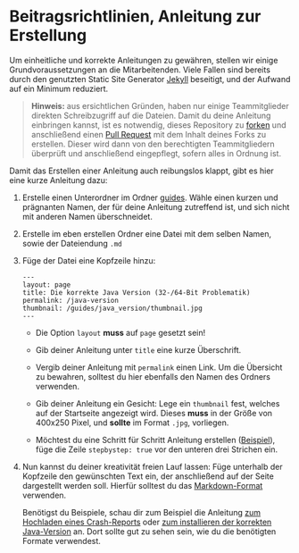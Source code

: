 # Beitragsrichtlinien, Anleitung zur Erstellung

Um einheitliche und korrekte Anleitungen zu gewähren, stellen wir einige Grundvoraussetzungen an die Mitarbeitenden.
Viele Fallen sind bereits durch den genutzten Static Site Generator [Jekyll](https://jekyllrb.com/) beseitigt, 
und der Aufwand auf ein Minimum reduziert.

> **Hinweis:** aus ersichtlichen Gründen, haben nur einige Teammitglieder direkten Schreibzugriff auf die Dateien. Damit
du deine Anleitung einbringen kannst, ist es notwendig, dieses Repository zu [forken](https://help.github.com/en/github/getting-started-with-github/fork-a-repo)
und anschließend einen [Pull Request](https://help.github.com/en/github/collaborating-with-issues-and-pull-requests/creating-a-pull-request-from-a-fork) mit dem Inhalt deines Forks zu erstellen.
Dieser wird dann von den berechtigten Teammitgliedern überprüft und anschließend eingepflegt, sofern alles in Ordnung ist.

Damit das Erstellen einer Anleitung auch reibungslos klappt, gibt es hier eine kurze Anleitung dazu:

1. Erstelle einen Unterordner im Ordner [guides](guides/). Wähle einen kurzen und prägnanten Namen, der für deine Anleitung zutreffend ist, 
und sich nicht mit anderen Namen überschneidet.
2. Erstelle im eben erstellen Ordner eine Datei mit dem selben Namen, sowie der Dateiendung `.md`
3. Füge der Datei eine Kopfzeile hinzu:

   ```
   ---
   layout: page
   title: Die korrekte Java Version (32-/64-Bit Problematik)
   permalink: /java-version
   thumbnail: /guides/java_version/thumbnail.jpg
   ---
   ```


   - Die Option `layout` **muss** auf `page` gesetzt sein!
   
   - Gib deiner Anleitung unter `title` eine kurze Überschrift.
   
   - Vergib deiner Anleitung mit `permalink` einen Link. Um die Übersicht zu bewahren, 
     solltest du hier ebenfalls den Namen des Ordners verwenden.
     
   - Gib deiner Anleitung ein Gesicht: Lege ein `thumbnail` fest, welches auf der Startseite angezeigt wird. Dieses **muss** in
     der Größe von 400x250 Pixel, und **sollte** im Format `.jpg`, vorliegen. 
     
   - Möchtest du eine Schritt für Schritt Anleitung erstellen ([Beispiel](https://guides.myftb.de/crashs)), füge die Zeile `stepbystep: true` vor den unteren drei Strichen ein.
   
4. Nun kannst du deiner kreativität freien Lauf lassen: Füge unterhalb der Kopfzeile den gewünschten Text ein, 
der anschließend auf der Seite dargestellt werden soll. Hierfür solltest du das [Markdown-Format](https://www.markdownguide.org/cheat-sheet/) verwenden.

   Benötigst du Beispiele, schau dir zum Beispiel die Anleitung [zum Hochladen eines Crash-Reports](https://raw.githubusercontent.com/MyFTB/guides/master/guides/crashs/crashs.md)
   oder [zum installieren der korrekten Java-Version](https://raw.githubusercontent.com/MyFTB/guides/master/guides/java_version/java_version.md) an.
   Dort sollte gut zu sehen sein, wie du die benötigten Formate verwendest.